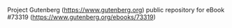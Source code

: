 Project Gutenberg (https://www.gutenberg.org) public repository for eBook #73319 (https://www.gutenberg.org/ebooks/73319)

